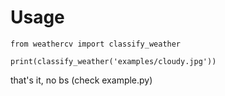# Usage
```python3
from weathercv import classify_weather

print(classify_weather('examples/cloudy.jpg'))
```

that's it, no bs (check example.py)
